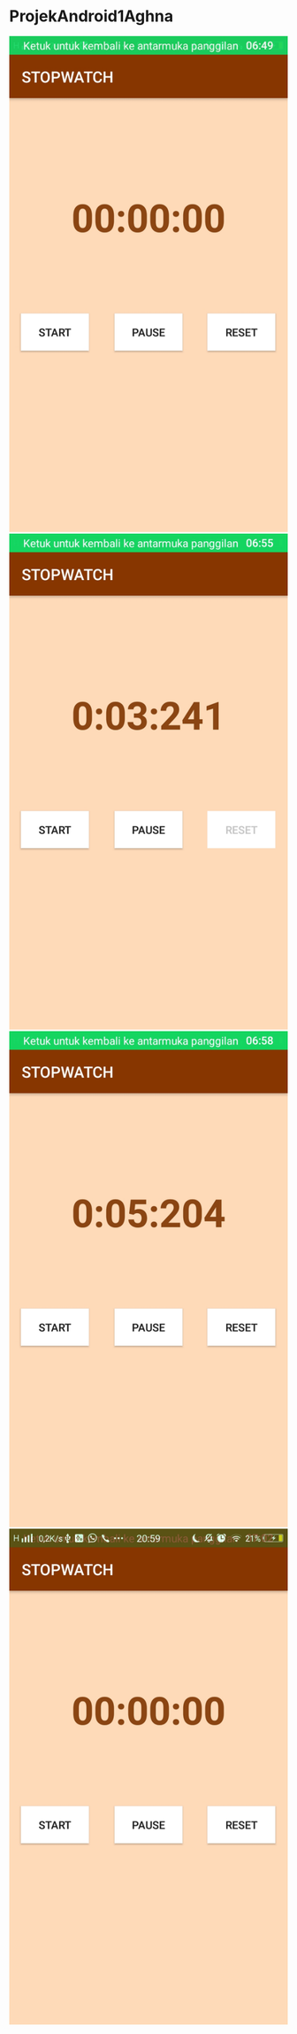 # ProjekAndroid1Aghna
![alt text](https://github.com/aghnaz/ProjekAndroid1Aghna/blob/master/Stopwatch3.jpeg)
![alt text](https://github.com/aghnaz/ProjekAndroid1Aghna/blob/master/Stopwatch2.jpeg)
![alt text](https://github.com/aghnaz/ProjekAndroid1Aghna/blob/master/Stopwatch1.jpeg)
![alt text](https://github.com/aghnaz/ProjekAndroid1Aghna/blob/master/Stopwatch4.jpeg)
